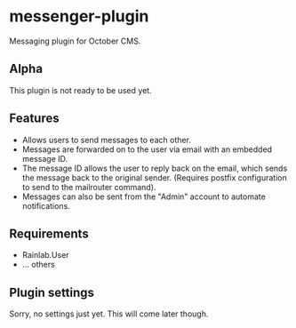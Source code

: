 # messenger-plugin

Messaging plugin for October CMS.

## Alpha

This plugin is not ready to be used yet.

## Features

 * Allows users to send messages to each other. 
 * Messages are forwarded on to the user via email with an embedded message ID. 
 * The message ID allows the user to reply back on the email, which sends the message back to the original sender. (Requires postfix configuration to send to the mailrouter command).
 * Messages can also be sent from the "Admin" account to automate notifications.

## Requirements

 * Rainlab.User
 * ... others

## Plugin settings

Sorry, no settings just yet. This will come later though.


